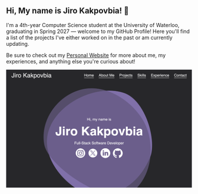 ## Hi, My name is Jiro Kakpovbia! 👋

<!--
**JiroKakpovbia/JiroKakpovbia** is a ✨ _special_ ✨ repository because its `README.md` (this file) appears on your GitHub profile.

Here are some ideas to get you started:

- 🔭 I’m currently working on ...
- 🌱 I’m currently learning ...
- 👯 I’m looking to collaborate on ...
- 🤔 I’m looking for help with ...
- 💬 Ask me about ...
- 📫 How to reach me: ...
- 😄 Pronouns: he/him
- ⚡ Fun fact: ...
-->

I'm a 4th-year Computer Science student at the University of Waterloo, graduating in Spring 2027 — welcome to my GitHub Profile! Here you'll find a list of the projects I've either worked on in the past or am currently updating.

Be sure to check out my [Personal Website](https://jirokakpovbia.ca) for more about me, my experiences, and anything else you're curious about!

![Website Preview](website-preview.png)
